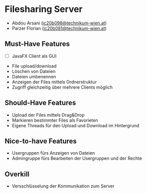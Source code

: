 # Filesharing Server

- Abdou Arsani (ic20b098@technikum-wien.at)
- Parzer Florian (ic20b081@technikum-wien.at)

## Must-Have Features

- [ ] JavaFX Client als GUI
- File upload/download
- Löschen von Dateien
- Dateien umbenennen
- Anzeigen der Files mittels Ordnerstruktur
- Zugriff gleichzeitig über mehrere Clients möglich

## Should-Have Features

- Upload der Files mittels Drag&Drop
- Markieren bestimmter Files als Favorieten
- Eigene Threads für den Upload und Download im Hintergrund

## Nice-to-have Features

- Usergruppen fürs Anzeigen von Dateien
- Admingruppe fürs Bearbeiten der Usergruppen und der Rechte

## Overkill

- Versschlüsselung der Kommunikation zum Server
